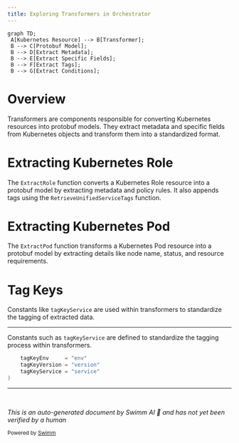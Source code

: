 ```yaml
---
title: Exploring Transformers in Orchestrator
---
```

```mermaid
graph TD;
 A[Kubernetes Resource] --> B[Transformer];
 B --> C[Protobuf Model];
 B --> D[Extract Metadata];
 B --> E[Extract Specific Fields];
 B --> F[Extract Tags];
 B --> G[Extract Conditions];
```

# Overview

Transformers are components responsible for converting Kubernetes resources into protobuf models. They extract metadata and specific fields from Kubernetes objects and transform them into a standardized format.

# Extracting Kubernetes Role

The `ExtractRole` function converts a Kubernetes Role resource into a protobuf model by extracting metadata and policy rules. It also appends tags using the <SwmToken path="pkg/collector/corechecks/cluster/orchestrator/transformers/ust.go" pos="32:2:2" line-data="// RetrieveUnifiedServiceTags for cluster level resources">`RetrieveUnifiedServiceTags`</SwmToken> function.

# Extracting Kubernetes Pod

The `ExtractPod` function transforms a Kubernetes Pod resource into a protobuf model by extracting details like node name, status, and resource requirements.

# Tag Keys

Constants like <SwmToken path="pkg/collector/corechecks/cluster/orchestrator/transformers/ust.go" pos="21:1:1" line-data="	tagKeyService = &quot;service&quot;">`tagKeyService`</SwmToken> are used within transformers to standardize the tagging of extracted data.

<SwmSnippet path="/pkg/collector/corechecks/cluster/orchestrator/transformers/ust.go" line="19">

---

Constants such as <SwmToken path="pkg/collector/corechecks/cluster/orchestrator/transformers/ust.go" pos="21:1:1" line-data="	tagKeyService = &quot;service&quot;">`tagKeyService`</SwmToken> are defined to standardize the tagging process within transformers.

```go
	tagKeyEnv     = "env"
	tagKeyVersion = "version"
	tagKeyService = "service"
)
```

---

</SwmSnippet>

&nbsp;

*This is an auto-generated document by Swimm AI 🌊 and has not yet been verified by a human*

<SwmMeta version="3.0.0" repo-id="Z2l0aHViJTNBJTNBZGF0YWRvZy1hZ2VudCUzQSUzQVN3aW1tLURlbW8=" repo-name="datadog-agent"><sup>Powered by [Swimm](/)</sup></SwmMeta>
